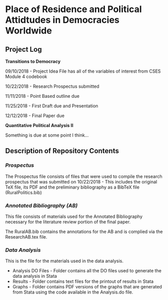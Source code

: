 # Place of Residence and Political Attidtudes in Democracies Worldwide

## Project Log

**Transitions to Democracy**

09/10/2018 - Project Idea File has all of the variables of interest from CSES Module 4 codebook

10/22/2018 - Research Prospectus submitted

11/11/2018 - Point Based outline due

11/25/2018 - First Draft due and Presentation

12/12/2018 - Final Paper due

**Quantitative Political Analysis II**

Something is due at some point I think...

## Description of Repository Contents

### *Prospectus*

The Prospectus file consists of files that were used to compile the research prospectus that was submitted on 10/22/2018 - This includes the original TeX file, its PDF and the preliminary bibliography as a BibTeX file (RuralPolitics.bib)

### *Annotated Bibliography (AB)*

This file consists of materials used for the Annotated Bibliography necessary for the literature review portion of the final paper.

The RuralAB.bib contains the annotations for the AB and is complied via the ResearchAB.tex file.

### *Data Analysis*

This is the file for the materials used in the data analysis.
* Analysis DO Files - Folder contains all the DO files used to generate the data analysis in Stata
* Results - Folder contains text files for the printout of results in Stata
* Graphs - Folder contains PDF versions of the graphs that are generated from Stata using the code available in the Analysis.do file.
